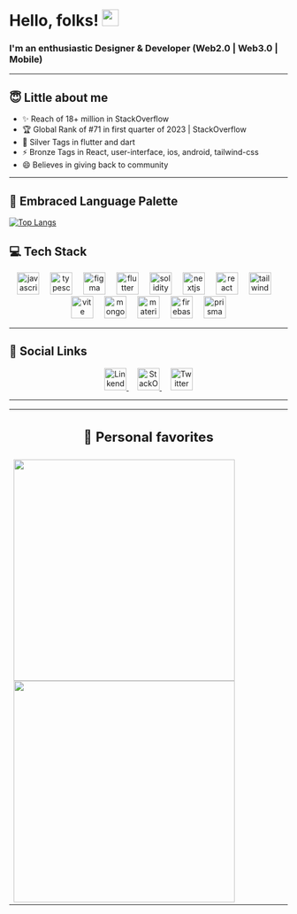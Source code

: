 # Hello, folks! <img src="https://raw.githubusercontent.com/MartinHeinz/MartinHeinz/master/wave.gif" width="30px" height="30px">


###

<h3> I'm an enthusiastic Designer & Developer (Web2.0 | Web3.0 | Mobile) </h3>

---- 

## 😇 Little about me

  - ✨ Reach of 18+ million in StackOverflow<br>
  - 🏆 Global Rank of #71 in first quarter of 2023 | StackOverflow  <br>
  - 🏅 Silver Tags in flutter and dart<br>
  - ⚡ Bronze Tags in React, user-interface, ios, android, tailwind-css<br>
  - 😄 Believes in giving back to community<br></p>
  
----

## 🌟 Embraced Language Palette</h2></span>
[![Top Langs](https://readme-status-gamma.vercel.app/api/top-langs/?username=krishnaacharyaa&theme=react)](https://github.com/krishnaacharyaa/github-readme-stats)


 
 <span> <h2> 💻 Tech Stack</h2></span>
<div align="center">
  <img src="https://cdn.jsdelivr.net/gh/devicons/devicon/icons/javascript/javascript-original.svg" height="40" alt="javascript logo"  />
  <img width="12" />
  <img src="https://cdn.jsdelivr.net/gh/devicons/devicon/icons/typescript/typescript-original.svg" height="40" alt="typescript logo"  />
  <img width="12" />
  <img src="https://cdn.jsdelivr.net/gh/devicons/devicon/icons/figma/figma-original.svg" height="40" alt="figma logo"  />
  <img width="12" />
  <img src="https://cdn.jsdelivr.net/gh/devicons/devicon/icons/flutter/flutter-original.svg" height="40" alt="flutter logo"  />
  <img width="12" />
  <img src="https://skillicons.dev/icons?i=solidity" height="40" alt="solidity logo"  />
  <img width="12" />
  <img src="https://skillicons.dev/icons?i=nextjs" height="40" alt="nextjs logo"  />
  <img width="12" />
  <img src="https://cdn.jsdelivr.net/gh/devicons/devicon/icons/react/react-original.svg" height="40" alt="react logo"  />
  <img width="12" />
  <img src="https://cdn.simpleicons.org/tailwindcss/06B6D4" height="40" alt="tailwindcss logo"  />
  <img width="12" />
  <img src="https://skillicons.dev/icons?i=vite" height="40" alt="vite logo"  />
  <img width="12" />
  <img src="https://cdn.jsdelivr.net/gh/devicons/devicon/icons/mongodb/mongodb-original.svg" height="40" alt="mongodb logo"  />
  <img width="12" />
  <img src="https://cdn.jsdelivr.net/gh/devicons/devicon/icons/materialui/materialui-original.svg" height="40" alt="materialui logo"  />
  <img width="12" />
  <img src="https://skillicons.dev/icons?i=firebase" height="40" alt="firebase logo"  />
  <img width="12" />
  <img src="https://skillicons.dev/icons?i=prisma" height="40" alt="prisma logo"  />
</div>

---- 

## 🔗 Social Links
<div align="center">
  
  <a href="https://www.linkedin.com/in/krishna-acharyaa/">
  <img src = "https://logolook.net/wp-content/uploads/2021/06/Linkedin-Logo.png" height="40" alt="LinkendIn"/>
  </a>
 
  <img width="12" />
   <a href="https://stackoverflow.com/users/13431819/agni-gari?tab=profile">
  <img src = "https://www.xda-developers.com/files/2017/05/stack-overflow.png" height="40" alt="StackOverflow"/>
  </a>
  <img width="12" />
  <a href="https://twitter.com/krishnaacharyaa">
  <img src = "https://logos-world.net/wp-content/uploads/2020/04/Twitter-Logo-2010-2012.png" height="40" alt="Twitter"/>
  </a>

</div>

--- 

<table align="center"  width="100%">
  <tr  width="100%">
    <td  width="100%">
      <h2 align="center">💎 Personal favorites </h2>
    </td>
  </tr>
  <tr>
    <td >
      <a href="https://github.com/krishnaacharyaa/agora-blockchain-marketplace">
        <img width="400" src="https://readme-status-gamma.vercel.app/api/pin/?username=krishnaacharyaa&repo=agora-blockchain-marketplace&theme=gruvbox" />
      </a>
      <a href="https://github.com/krishnaacharyaa/ai-image-generator">
        <img width="400" src="https://readme-status-gamma.vercel.app/api/pin/?username=krishnaacharyaa&repo=ai-image-generator&theme=gruvbox" />
      </a>  
    </td>
  </tr>
</table>
